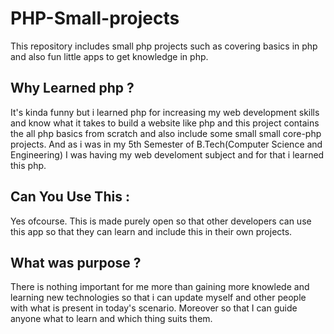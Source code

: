 # PHP-Small-projects
This repository includes small php projects such as covering basics in php and also fun little apps to get knowledge in php.

## Why Learned php ?
It's kinda funny but i learned php for increasing my web development skills and know what it takes to build a website like php and this project contains the all php basics from scratch and also include some small small core-php projects.
And as i was in my 5th Semester of B.Tech(Computer Science and Engineering) I was having my web develoment subject and for that i learned this php.

## Can You Use This :
Yes ofcourse. This is made purely open so that other developers can use this app so that they can learn and include this in their own projects.

## What was purpose ?
There is nothing important for me more than gaining more knowlede and learning new technologies so that i can update myself and other people with what is present in today's scenario. Moreover so that I can guide anyone what to learn and which thing suits them.
